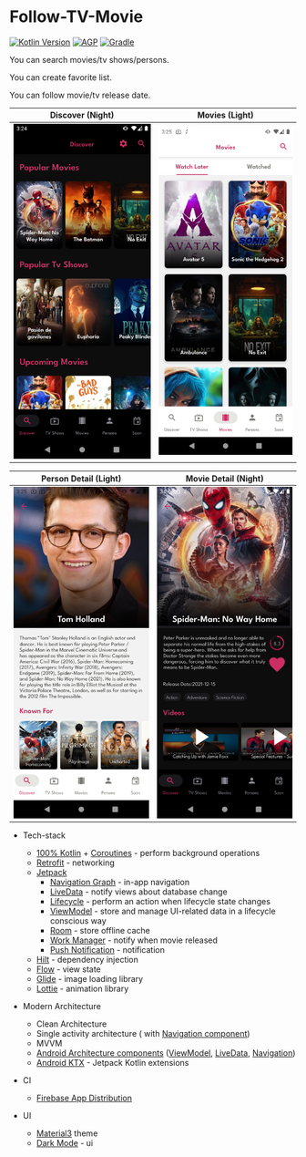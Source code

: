 # Follow-TV-Movie

[![Kotlin Version](https://img.shields.io/badge/Kotlin-1.6-blue.svg)](https://kotlinlang.org)
[![AGP](https://img.shields.io/badge/AGP-4-blue?style=flat)](https://developer.android.com/studio/releases/gradle-plugin)
[![Gradle](https://img.shields.io/badge/Gradle-7-blue?style=flat)](https://gradle.org)

You can search movies/tv shows/persons.

You can create favorite list.

You can follow movie/tv release date.

|             Discover (Night)             |              Movies (Light)              |
| :--------------------------------------: | :--------------------------------------: |
| ![Discover](app/screenshots/discover_night.png) | ![Movies](app/screenshots/movies_light.png) |


|           Person Detail (Light)           |           Movie Detail (Night)           |
| :---------------------------------------: |:---------------------------------------: |
| ![Person_Detail](app/screenshots/person_light.png) | ![Movie_Detail](app/screenshots/movie_detail_night.png) |

* Tech-stack
    * [100% Kotlin](https://kotlinlang.org/) + [Coroutines](https://kotlinlang.org/docs/reference/coroutines-overview.html) - perform background operations
    * [Retrofit](https://square.github.io/retrofit/) - networking
    * [Jetpack](https://developer.android.com/jetpack)
        * [Navigation Graph](https://developer.android.com/topic/libraries/architecture/navigation/) - in-app navigation
        * [LiveData](https://developer.android.com/topic/libraries/architecture/livedata) - notify views about database change
        * [Lifecycle](https://developer.android.com/topic/libraries/architecture/lifecycle) - perform an action when lifecycle state changes
        * [ViewModel](https://developer.android.com/topic/libraries/architecture/viewmodel) - store and manage UI-related data in a lifecycle conscious way
        * [Room](https://developer.android.com/jetpack/androidx/releases/room) - store offline cache
        * [Work Manager](https://developer.android.com/topic/libraries/architecture/workmanager/basics) - notify when movie released
        * [Push Notification](https://developer.android.com/guide/topics/ui/notifiers/notifications) - notification
    * [Hilt](https://developer.android.com/training/dependency-injection/hilt-android) - dependency injection
    * [Flow](https://developer.android.com/kotlin/flow/stateflow-and-sharedflow) - view state
    * [Glide](https://github.com/bumptech/glide) - image loading library
    * [Lottie](http://airbnb.io/lottie) - animation library

* Modern Architecture
    * Clean Architecture
    * Single activity architecture ( with [Navigation component](https://developer.android.com/guide/navigation/navigation-getting-started))
    * MVVM
    * [Android Architecture components](https://developer.android.com/topic/libraries/architecture) ([ViewModel](https://developer.android.com/topic/libraries/architecture/viewmodel), [LiveData](https://developer.android.com/topic/libraries/architecture/livedata), [Navigation](https://developer.android.com/jetpack/androidx/releases/navigation))
    * [Android KTX](https://developer.android.com/kotlin/ktx) - Jetpack Kotlin extensions

* CI 
  * [Firebase App Distribution](https://firebase.google.com/docs/app-distribution)

* UI
    * [Material3](https://m3.material.io/) theme
    * [Dark Mode](https://developer.android.com/guide/topics/ui/look-and-feel/darktheme) - ui
